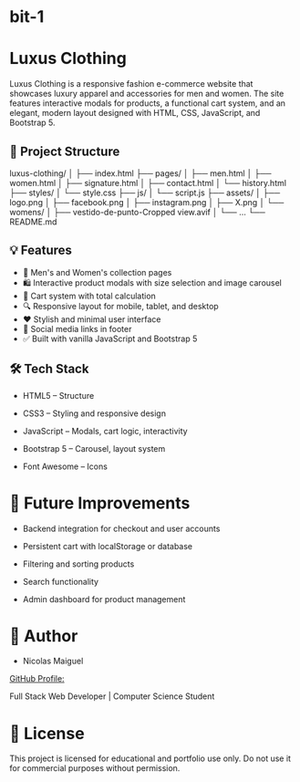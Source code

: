 # bit-1
# Luxus Clothing

Luxus Clothing is a responsive fashion e-commerce website that showcases luxury apparel and accessories for men and women. The site features interactive modals for products, a functional cart system, and an elegant, modern layout designed with HTML, CSS, JavaScript, and Bootstrap 5.

## 📁 Project Structure
luxus-clothing/
│
├── index.html
├── pages/
│ ├── men.html
│ ├── women.html
│ ├── signature.html
│ ├── contact.html
│ └── history.html
├── styles/
│ └── style.css
├── js/
│ └── script.js
├── assets/
│ ├── logo.png
│ ├── facebook.png
│ ├── instagram.png
│ ├── X.png
│ └── womens/
│ ├── vestido-de-punto-Cropped view.avif
│ └── ...
└── README.md

## 💡 Features

- 🧥 Men's and Women's collection pages
- 🛍️ Interactive product modals with size selection and image carousel
- 🛒 Cart system with total calculation
- 🔍 Responsive layout for mobile, tablet, and desktop
- ❤️ Stylish and minimal user interface
- 📸 Social media links in footer
- ✅ Built with vanilla JavaScript and Bootstrap 5

## 🛠️ Tech Stack

- HTML5 – Structure

- CSS3 – Styling and responsive design

- JavaScript – Modals, cart logic, interactivity

- Bootstrap 5 – Carousel, layout system

- Font Awesome – Icons

# 🎯 Future Improvements

- Backend integration for checkout and user accounts

- Persistent cart with localStorage or database

- Filtering and sorting products

- Search functionality

- Admin dashboard for product management

# 👤 Author

- Nicolas Maiguel

[GitHub Profile:](https://github.com/nmaiguel31)

Full Stack Web Developer | Computer Science Student

# 📄 License
This project is licensed for educational and portfolio use only. Do not use it for commercial purposes without permission.